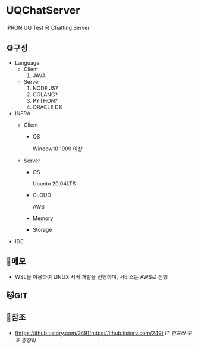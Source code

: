 # UQChatServer
IPRON UQ Test 용 Chatting Server

## ⚙️구성

- Language
    - Client
        1. JAVA
    - Server
        1. NODE JS?
        2. GOLANG?
        3. PYTHON?
        4. ORACLE DB
- INFRA
    - Client
        - OS

            Window10 1909 이상

    - Server
        - OS

            Ubuntu 20.04LTS

        - CLOUD

            AWS

        - Memory
        - Storage
- IDE

## 📝메모

- WSL을 이용하여 LINUX 서버 개발을 진행하며, 서비스는 AWS로 진행

## 🐱GIT

## 🔗참조

- [https://ithub.tistory.com/249](https://ithub.tistory.com/249) *IT 인프라 구조 총정리*
